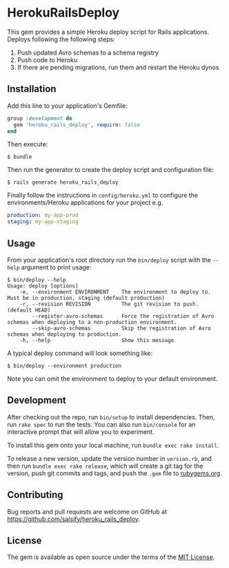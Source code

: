 # HerokuRailsDeploy

This gem provides a simple Heroku deploy script for Rails applications. Deploys
following the following steps:

1. Push updated Avro schemas to a schema registry
2. Push code to Heroku
3. If there are pending migrations, run them and restart the Heroku dynos

## Installation

Add this line to your application's Gemfile:

```ruby
group :development do
  gem 'heroku_rails_deploy', require: false
end
```

Then execute:

    $ bundle

Then run the generator to create the deploy script and configuration file:

    $ rails generate heroku_rails_deploy
    
Finally follow the instructions in `config/heroku.yml` to configure the 
environments/Heroku applications for your project e.g.

```yml
production: my-app-prod
staging: my-app-staging
```

## Usage

From your application's root directory run the `bin/deploy` script with the `--help`
argument to print usage:

```
$ bin/deploy --help
Usage: deploy [options]
    -e, --environment ENVIRONMENT    The environment to deploy to. Must be in production, staging (default production)
    -r, --revision REVISION          The git revision to push. (default HEAD)
        --register-avro-schemas      Force the registration of Avro schemas when deploying to a non-production environment.
        --skip-avro-schemas          Skip the registration of Avro schemas when deploying to production.
    -h, --help                       Show this message
```

A typical deploy command will look something like:
```
$ bin/deploy --environment production
```

Note you can omit the environment to deploy to your default environment.

## Development

After checking out the repo, run `bin/setup` to install dependencies. Then,
run `rake spec` to run the tests. You can also run `bin/console` for an
interactive prompt that will allow you to experiment.

To install this gem onto your local machine, run `bundle exec rake install`. 

To release a new version, update the version number in `version.rb`, and then
run `bundle exec rake release`, which will create a git tag for the version,
push git commits and tags, and push the `.gem` file to
[rubygems.org](https://rubygems.org).

## Contributing

Bug reports and pull requests are welcome on GitHub at
https://github.com/salsify/heroku_rails_deploy.

## License

The gem is available as open source under the terms of the [MIT License](http://opensource.org/licenses/MIT).
